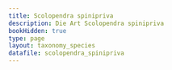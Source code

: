 ```yaml
---
title: Scolopendra spinipriva
description: Die Art Scolopendra spinipriva
bookHidden: true
type: page
layout: taxonomy_species
datafile: scolopendra_spinipriva
---
```



